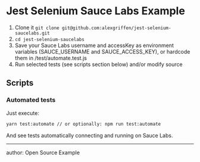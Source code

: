 # Jest Selenium Sauce Labs Example

1. Clone it `git clone git@github.com:alexgriffen/jest-selenium-saucelabs.git`
2. `cd jest-selenium-saucelabs`
3. Save your Sauce Labs username and accessKey as environment variables (SAUCE_USERNAME and SAUCE_ACCESS_KEY), or hardcode them in /test/automate.test.js
4. Run selected tests (see scripts section below) and/or modify source

## Scripts

### Automated tests

Just execute:

```bash
yarn test:automate // or optionally: npm run test:automate
```

And see tests automatically connecting and running on Sauce Labs.

---

author: Open Source Example
